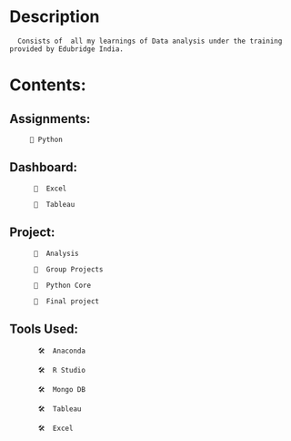 # Description

      Consists of  all my learnings of Data analysis under the training provided by Edubridge India.

# Contents:

   ## Assignments:
   
         📝 Python

   ## Dashboard:
            
          🔲  Excel
            
          🔲  Tableau
   
   ## Project:
   
          🔲  Analysis
              
          🔲  Group Projects
   
          🔲  Python Core
   
          🔲  Final project
      
   
   ## Tools Used:

           🛠  Anaconda

           🛠  R Studio

           🛠  Mongo DB

           🛠  Tableau 
   
           🛠  Excel
   
   

     
